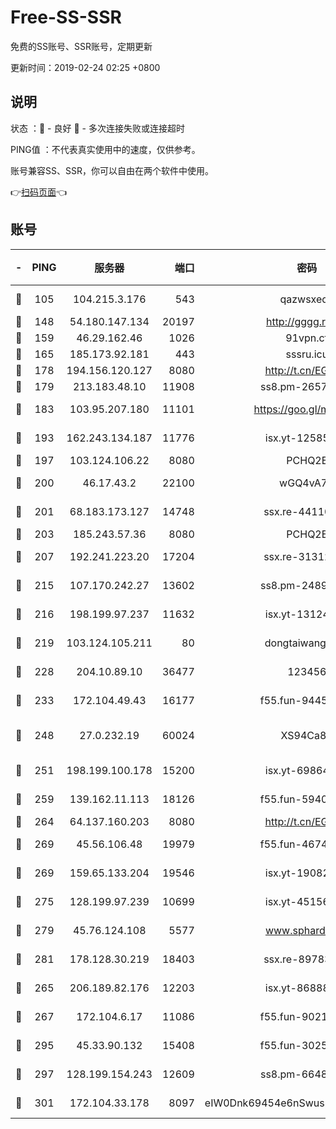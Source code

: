 # Free-SS-SSR

免费的SS账号、SSR账号，定期更新

更新时间：2019-02-24 02:25 +0800

## 说明

状态     ：🙂 - 良好 🙁 - 多次连接失败或连接超时

PING值   ：不代表真实使用中的速度，仅供参考。

账号兼容SS、SSR，你可以自由在两个软件中使用。

👉[扫码页面](https://liesauer.github.io/free-ss-ssr.github.io/)👈

## 账号

|-|PING|服务器|端口|密码|加密方式|区域|
|:----:|:----:|:-----:|-----:|:----:|:----:|:----:|
|🙂|105|104.215.3.176|543|qazwsxedc|aes-256-gcm|JP|
|🙂|148|54.180.147.134|20197|http://gggg.rocks|chacha20|KR|
|🙂|159|46.29.162.46|1026|91vpn.cf|rc4-md5|RU|
|🙂|165|185.173.92.181|443|sssru.icu|rc4-md5|RU|
|🙂|178|194.156.120.127|8080|http://t.cn/EGJIyrl|rc4-md5|RU|
|🙂|179|213.183.48.10|11908|ss8.pm-26579445|rc4-md5|RU|
|🙂|183|103.95.207.180|11101|https://goo.gl/m1zu1p|chacha20-ietf|CN|
|🙂|193|162.243.134.187|11776|isx.yt-12585814|aes-256-cfb|US|
|🙂|197|103.124.106.22|8080|PCHQ2E|rc4-md5|US|
|🙂|200|46.17.43.2|22100|wGQ4vA7D|aes-256-gcm|RU|
|🙂|201|68.183.173.127|14748|ssx.re-44110237|aes-256-cfb|US|
|🙂|203|185.243.57.36|8080|PCHQ2E|rc4-md5|US|
|🙂|207|192.241.223.20|17204|ssx.re-31312379|aes-256-cfb|US|
|🙂|215|107.170.242.27|13602|ss8.pm-24894084|aes-256-cfb|US|
|🙂|216|198.199.97.237|11632|isx.yt-13124649|aes-256-cfb|US|
|🙂|219|103.124.105.211|80|dongtaiwang.com|aes-256-cfb|US|
|🙂|228|204.10.89.10|36477|123456|aes-256-cfb|US|
|🙂|233|172.104.49.43|16177|f55.fun-94458242|aes-256-cfb|SG|
|🙂|248|27.0.232.19|60024|XS94Ca8K|xchacha20-ietf-poly1305|HK|
|🙂|251|198.199.100.178|15200|isx.yt-69864380|aes-256-cfb|US|
|🙂|259|139.162.11.113|18126|f55.fun-59408328|aes-256-cfb|SG|
|🙂|264|64.137.160.203|8080|http://t.cn/EGJIyrl|rc4-md5|CA|
|🙂|269|45.56.106.48|19979|f55.fun-46740647|aes-256-cfb|US|
|🙂|269|159.65.133.204|19546|isx.yt-19082331|aes-256-cfb|SG|
|🙂|275|128.199.97.239|10699|isx.yt-45156697|aes-256-cfb|SG|
|🙂|279|45.76.124.108|5577|www.sphard.com|aes-256-cfb|AU|
|🙂|281|178.128.30.219|18403|ssx.re-89783245|aes-256-cfb|SG|
|🙂|265|206.189.82.176|12203|isx.yt-86888491|aes-256-cfb|SG|
|🙂|267|172.104.6.17|11086|f55.fun-90218107|aes-256-cfb|US|
|🙂|295|45.33.90.132|15408|f55.fun-30254973|aes-256-cfb|US|
|🙂|297|128.199.154.243|12609|ss8.pm-66482208|aes-256-cfb|SG|
|🙂|301|172.104.33.178|8097|eIW0Dnk69454e6nSwuspv9DmS201tQ0D|aes-256-cfb|SG|
